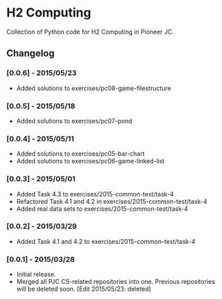 # H2 Computing
Collection of Python code for H2 Computing in Pioneer JC.

## Changelog

### [0.0.6] - 2015/05/23
- Added solutions to exercises/pc08-game-filestructure

### [0.0.5] - 2015/05/18
- Added solutions to exercises/pc07-pond

### [0.0.4] - 2015/05/11
- Added solutions to exercises/pc05-bar-chart
- Added solutions to exercises/pc06-game-linked-list

### [0.0.3] - 2015/05/01
- Added Task 4.3 to exercises/2015-common-test/task-4
- Refactored Task 4.1 and 4.2 in exercises/2015-common-test/task-4
- Added real data sets to exercises/2015-common-test/task-4

### [0.0.2] - 2015/03/29
- Added Task 4.1 and 4.2 to exercises/2015-common-test/task-4

### [0.0.1] - 2015/03/28
- Initial release.
- Merged all PJC CS-related repositories into one. Previous repositories will
be deleted soon. [Edit 2015/05/23: deleted]
